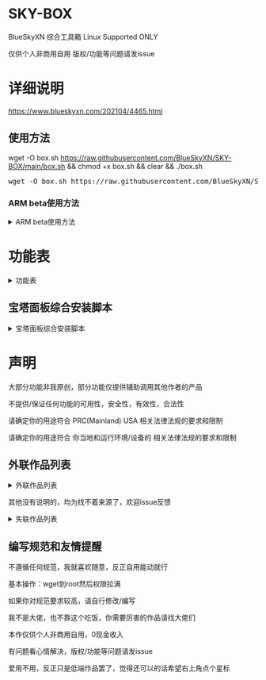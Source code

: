# SKY-BOX
BlueSkyXN  综合工具箱 Linux Supported ONLY

仅供个人非商用自用 版权/功能等问题请发issue
# 详细说明
https://www.blueskyxn.com/202104/4465.html

## 使用方法

wget -O box.sh https://raw.githubusercontent.com/BlueSkyXN/SKY-BOX/main/box.sh && chmod +x box.sh && clear && ./box.sh

<pre>wget -O box.sh https://raw.githubusercontent.com/BlueSkyXN/SKY-BOX/main/box.sh && chmod +x box.sh && clear && ./box.sh</pre>

### ARM beta使用方法
<details><summary>ARM beta使用方法</summary>
wget -O box.sh https://raw.githubusercontent.com/BlueSkyXN/SKY-BOX/main/armbox.sh && chmod +x box.sh && clear && ./box.sh

<pre>wget -O box.sh https://raw.githubusercontent.com/BlueSkyXN/SKY-BOX/main/armbox.sh && chmod +x box.sh && clear && ./box.sh</pre>
</details>

# 功能表

<details><summary>功能表</summary>

IPV.SH ipv4/6优先级调整一键脚本·下载

IPT.SH iptable一键脚本

SpeedTest-Linux 下载

Rclone&Fclone·下载

ChangeSource Linux换源脚本·下载

Besttrace 路由追踪·下载

NEZHA.SH哪吒面板/探针·下载

获取本机IP

安装最新BBR内核·使用YUM·仅支持CentOS

启动BBR FQ算法

系统网络配置优化

Git 新版 安装·仅支持CentOS

宝塔面板 自动磁盘挂载工具

BBR一键管理脚本

SWAP一键安装/卸载脚本

Superbench 综合测试

MT.SH 流媒体解锁测试

Lemonbench 综合测试

UNIXbench 综合测试

三网Speedtest测速

Memorytest 内存压力测试

Route-trace 路由追踪测试

YABS LINUX综合测试

Disk Test 硬盘&系统综合测试

TubeCheck Google/Youtube CDN分配节点测试

MTP&TLS 一键脚本

Rclone官方一键安装脚本

Aria2 最强安装与管理脚本

甲骨文ARM U20 DD Debian 10

宝塔面板综合安装脚本

</details>
  
## 宝塔面板综合安装脚本
<details><summary>宝塔面板综合安装脚本</summary>
  
宝塔面板 官方版 v7.5.2

CentOS

Ubuntu&Deepin

Python3通用版

升级与更新

宝塔面板 Hostcli 净化版 v7.4.5

一键安装·Centos

一键转移/升级

宝塔面板 Fenhao 开心版 v7.5.2

CentOS

Ubuntu&Deepin

Python3通用版

升级与更新

</details>

# 声明

大部分功能非我原创，部分功能仅提供辅助调用其他作者的产品

不提供/保证任何功能的可用性，安全性，有效性，合法性

请确定你的用途符合 PRC(Mainland) USA 相关法律法规的要求和限制

请确定你的用途符合 你当地和运行环境/设备的 相关法律法规的要求和限制

## 外联作品列表
<details><summary>外联作品列表</summary>
外联作品包括但不限于


Rclone魔改 https://hostloc.com/thread-612579-1-1.html

Rclone https://rclone.org

Fclone https://github.com/mawaya/rclone

宝塔 https://www.bt.cn

HostCli https://www.hostcli.com

Fenhao https://fenhao.me

Aria2 https://github.com/P3TERX/aria2.sh

Fio-bench https://github.com/amefs/fio-bench

DiskTest https://github.com/Aniverse/A

TubeCheck https://github.com/sjlleo/TubeCheck

Nezha https://github.com/naiba/nezha

Unixbench https://teddysun.com/245.html

IPT https://github.com/arloor/iptablesUtils

MT https://github.com/CoiaPrant/MediaUnlock_Test

Besttrace https://www.ipip.net

BBR管理脚本/TCPSH https://blog.ylx.me/archives/783.html

YABS https://github.com/masonr/yet-another-bench-script

SuperBench https://www.oldking.net/350.html

Route-trace https://github.com/BlueSkyXN/Route-trace

YUM-GIT https://github.com/BlueSkyXN/Yum-Git

BBRSH https://github.com/BlueSkyXN/ChangeSource/blob/master/bbr.sh

IPV https://github.com/BlueSkyXN/ChangeSource/blob/master/ipv.sh

Debian Network Reinstall https://github.com/bohanyang/debi

MTPTLS https://github.com/sunpma/mtp

Memorytest https://github.com/FunctionClub/Memtester

Superspeed https://github.com/ernisn/superspeed

</details>

其他没有说明的，均为找不着来源了，欢迎issue反馈
<details><summary>失联作品列表</summary>
失联作品包括但不限于
swap.sh 

changesource.sh
</details>

## 编写规范和友情提醒

不遵循任何规范，我就喜欢随意，反正自用能动就行

基本操作：wget到root然后权限拉满

如果你对规范要求较高，请自行修改/编写

我不是大佬，也不靠这个吃饭，你需要厉害的作品请找大佬们

本作仅供个人非商用自用，0现金收入

有问题看心情解决，版权/功能等问题请发issue

爱用不用，反正只是低端作品罢了，觉得还可以的话希望右上角点个星标
